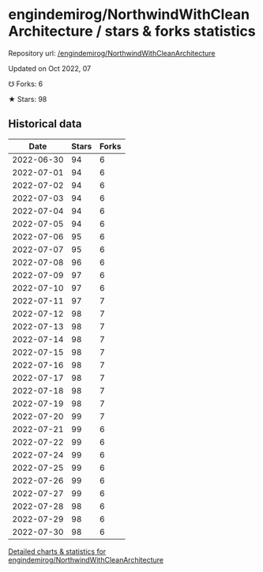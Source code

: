 # engindemirog/NorthwindWithCleanArchitecture / stars & forks statistics

Repository url: [/engindemirog/NorthwindWithCleanArchitecture](https://github.com/engindemirog/NorthwindWithCleanArchitecture)

Updated on Oct 2022, 07

☋ Forks: 6

★ Stars: 98

## Historical data
| Date | Stars | Forks |
|------|-------|-------|
| 2022-06-30 | 94 | 6 | 
| 2022-07-01 | 94 | 6 | 
| 2022-07-02 | 94 | 6 | 
| 2022-07-03 | 94 | 6 | 
| 2022-07-04 | 94 | 6 | 
| 2022-07-05 | 94 | 6 | 
| 2022-07-06 | 95 | 6 | 
| 2022-07-07 | 95 | 6 | 
| 2022-07-08 | 96 | 6 | 
| 2022-07-09 | 97 | 6 | 
| 2022-07-10 | 97 | 6 | 
| 2022-07-11 | 97 | 7 | 
| 2022-07-12 | 98 | 7 | 
| 2022-07-13 | 98 | 7 | 
| 2022-07-14 | 98 | 7 | 
| 2022-07-15 | 98 | 7 | 
| 2022-07-16 | 98 | 7 | 
| 2022-07-17 | 98 | 7 | 
| 2022-07-18 | 98 | 7 | 
| 2022-07-19 | 98 | 7 | 
| 2022-07-20 | 99 | 7 | 
| 2022-07-21 | 99 | 6 | 
| 2022-07-22 | 99 | 6 | 
| 2022-07-24 | 99 | 6 | 
| 2022-07-25 | 99 | 6 | 
| 2022-07-26 | 99 | 6 | 
| 2022-07-27 | 99 | 6 | 
| 2022-07-28 | 98 | 6 | 
| 2022-07-29 | 98 | 6 | 
| 2022-07-30 | 98 | 6 | 


[Detailed charts & statistics for engindemirog/NorthwindWithCleanArchitecture](https://reviewgithub.com/rep/engindemirog/NorthwindWithCleanArchitecture)
